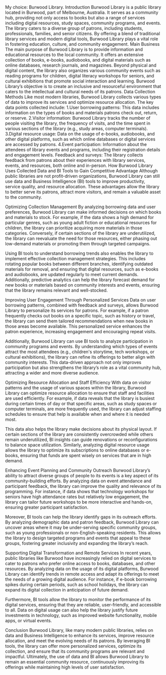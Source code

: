 My choice: Burwood Library.
Introduction
Burwood Library is a public library located in Burwood, part of Melbourne, Australia. It serves as a community hub, providing not only access to books but also a range of services including digital resources, study spaces, community programs, and events. The library caters to a diverse group of patrons, including students, professionals, families, and senior citizens. By offering a blend of traditional library services and modern digital tools, Burwood Library plays a vital role in fostering education, culture, and community engagement.
Main Business
The main purpose of Burwood Library is to provide information and educational resources to the local community. It offers an extensive collection of books, e-books, audiobooks, and digital materials such as online databases, research journals, and magazines. Beyond physical and digital content, the library also organizes various community events such as reading programs for children, digital literacy workshops for seniors, and cultural exhibitions that promote social interaction and learning. Burwood Library’s objective is to create an inclusive and resourceful environment that caters to the intellectual and cultural needs of its patrons.
Data Collection Methods
Like most modern libraries, Burwood Library collects various types of data to improve its services and optimize resource allocation. The key data points collected include:
1.User borrowing patterns: This data includes information on the types of books and materials patrons check out, return, or reserve.
2.Visitor information: Burwood Library tracks the number of people visiting the library, the frequency of visits, and the time spent in various sections of the library (e.g., study areas, computer terminals).
3.Digital resource usage: Data on the usage of e-books, audiobooks, and other digital platforms, such as which online databases or digital services are accessed by patrons.
4.Event participation: Information about the attendees of library events and programs, including their registration details and engagement levels.
Feedback and surveys: The library collects feedback from patrons about their experiences with library services, events, and resources, both online and in-person.
How Burwood Library Uses Collected Data and BI Tools to Gain Competitive Advantage
Although public libraries are not profit-driven organizations, Burwood Library can still use data and Business Intelligence (BI) tools to improve productivity, service quality, and resource allocation. These advantages allow the library to better serve its patrons, attract more visitors, and remain a valuable asset to the community.

Optimizing Collection Management
By analyzing borrowing data and user preferences, Burwood Library can make informed decisions on which books and materials to stock. For example, if the data shows a high demand for particular genres, such as young adult fiction or educational resources for children, the library can prioritize acquiring more materials in those categories. Conversely, if certain sections of the library are underutilized, the library can reevaluate the need for those resources, either phasing out low-demand materials or promoting them through targeted campaigns.

Using BI tools to understand borrowing trends also enables the library to implement effective collection management strategies. This includes rotating popular books between different branches, identifying outdated materials for removal, and ensuring that digital resources, such as e-books and audiobooks, are updated regularly to meet current demands. Additionally, predictive analytics can help the library forecast demand for new books or materials based on community interests and events, ensuring that the library remains relevant and well-stocked.

Improving User Engagement Through Personalized Services
Data on user borrowing patterns, combined with feedback and surveys, allows Burwood Library to personalize its services for patrons. For example, if a patron frequently checks out books on a specific topic, such as history or travel, the library can send them tailored recommendations when new books in those areas become available. This personalized service enhances the patron experience, increasing engagement and encouraging repeat visits.

Additionally, Burwood Library can use BI tools to analyze participation in community programs and events. By understanding which types of events attract the most attendees (e.g., children's storytime, tech workshops, or cultural exhibitions), the library can refine its offerings to better align with community interests. This data-driven approach not only improves participation but also strengthens the library’s role as a vital community hub, attracting a wider and more diverse audience.

Optimizing Resource Allocation and Staff Efficiency
With data on visitor patterns and the usage of various spaces within the library, Burwood Library can optimize resource allocation to ensure that staff and facilities are used efficiently. For example, if data reveals that the library is busiest during certain times of day or that specific areas, such as study spaces or computer terminals, are more frequently used, the library can adjust staffing schedules to ensure that help is available when and where it is needed most.

This data also helps the library make decisions about its physical layout. If certain sections of the library are consistently overcrowded while others remain underutilized, BI insights can guide renovations or reconfigurations to balance space utilization. Similarly, analyzing digital resource usage allows the library to optimize its subscriptions to online databases or e-books, ensuring that funds are spent wisely on services that are in high demand.

Enhancing Event Planning and Community Outreach
Burwood Library’s ability to attract diverse groups of people to its events is a key aspect of its community-building efforts. By analyzing data on event attendance and participant feedback, the library can improve the quality and relevance of its programming. For instance, if data shows that technology workshops for seniors have high attendance rates but relatively low engagement, the library can tailor future workshops to be more interactive and hands-on, ensuring greater participant satisfaction.

Moreover, BI tools can help the library identify gaps in its outreach efforts. By analyzing demographic data and patron feedback, Burwood Library can uncover areas where it may be under-serving specific community groups, such as young professionals or non-English-speaking residents. This allows the library to design targeted programs and events that appeal to these groups, fostering greater inclusivity and expanding the library’s reach.

Supporting Digital Transformation and Remote Services
In recent years, public libraries like Burwood have increasingly relied on digital services to cater to patrons who prefer online access to books, databases, and other resources. By analyzing data on the usage of its digital platforms, Burwood Library can identify trends in remote access and adapt its offerings to meet the needs of a growing digital audience. For instance, if e-book borrowing spikes during certain periods, such as school holidays, the library can expand its digital collection in anticipation of future demand.

Furthermore, BI tools allow the library to monitor the performance of its digital services, ensuring that they are reliable, user-friendly, and accessible to all. Data on digital usage can also help the library justify future investments in technology, such as improved website functionality, mobile apps, or virtual events.

Conclusion
Burwood Library, like many modern public libraries, relies on data and Business Intelligence to enhance its services, improve resource allocation, and meet the evolving needs of its patrons. By leveraging BI tools, the library can offer more personalized services, optimize its collection, and ensure that its community programs are relevant and impactful. Ultimately, the use of data and BI allows Burwood Library to remain an essential community resource, continuously improving its offerings while maintaining high levels of user satisfaction.